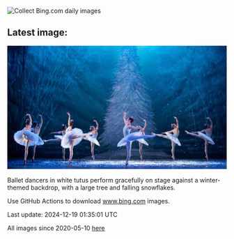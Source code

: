 ![Collect Bing.com daily images](https://github.com/counter2015/bing-daily-images/workflows/Collect%20Bing.com%20daily%20images/badge.svg)
## Latest image:
![](images/NutcrackerBallet.jpg)

Ballet dancers in white tutus perform gracefully on stage against a winter-themed backdrop, with a large tree and falling snowflakes.

Use GitHub Actions to download www.bing.com images.

Last update: 2024-12-19 01:35:01 UTC

All images since 2020-05-10 [here](https://github.com/counter2015/bing-daily-images/tree/master/images)
